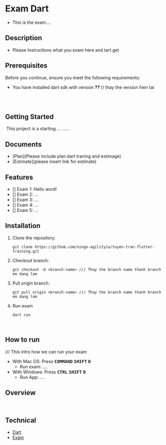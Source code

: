 # Exam Dart
- This is the exam.... 
​
## Description
- Please Instructions what you exam here and tart get
​
## Prerequisites
Before you continue, ensure you meet the following requirements:
​
* You have installed dart sdk with version __??__ // thay the version hien tai
​
    ```
    
    ```
​
## Getting Started
​
This project is a starting....
...... 
​
## Documents
- [Plan](Please include plan dart traning and estimage)
- [Estimate](please insert link for estimate)
​
## Features
- [] Exam 1: Hello word!
- [] Exam 2: ...
- [] Exam 3: ...
- [] Exam 4: ...
- [] Exam 5: ...
​
## Installation
1. Clone the repository:
​
    ```
    git clone https://github.com/ningo-agilityio/tuyen-tran-flutter-training.git
    ```
2. Checkout branch:
​
    ```
    git checkout -b <branch-name> /// Thay the branch name thanh branch em dang lam
    ```
3. Pull origin branch:
​
    ```
    git pull origin <branch-name> /// Thay the branch name thanh branch em dang lam
    ```
4. Run exam
   ```
   dart run
   ```
​
​
## How to run
/// This intro how we can run your exam
* With Mac OS: Press <kbd>__COMMAND__</kbd> <kbd>__SHIFT__</kbd> <kbd>__D__</kbd>
    - Run exam: ....
* With Windows: Press <kbd>__CTRL__</kbd> <kbd>__SHIFT__</kbd> <kbd>__D__</kbd>
    - Run App: ....
​
## Overview
​
​
## Technical
- [Dart](https://dart.dev/)
- [Exam]()
​
